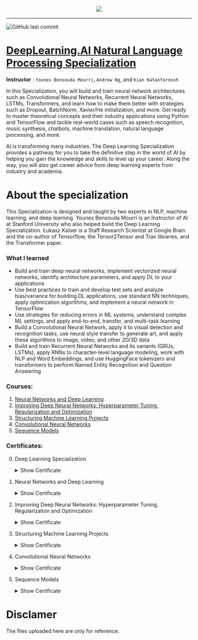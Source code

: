 <p align="center">

  <img height="100" src="https://wordpress.deeplearning.ai/wp-content/uploads/2021/02/LogoFiles_DeepLearning_PrimaryLogo.png">  

</p>
<hr>  

![GitHub last commit](https://img.shields.io/github/last-commit/irasalsabila/DeepLearning.AI-Deep-Learning-Specialization)

# [DeepLearning.AI Natural Language Processing Specialization](https://www.coursera.org/specializations/deep-learning)
**Instructor** : `Younes Bensouda Mourri`, `Andrew Ng`, and `Kian Katanforoosh`

 In this Specialization, you will build and train neural network architectures such as Convolutional Neural Networks, Recurrent Neural Networks, LSTMs, Transformers, and learn how to make them better with strategies such as Dropout, BatchNorm, Xavier/He initialization, and more. Get ready to master theoretical concepts and their industry applications using Python and TensorFlow and tackle real-world cases such as speech recognition, music synthesis, chatbots, machine translation, natural language processing, and more.
 
 AI is transforming many industries. The Deep Learning Specialization provides a pathway for you to take the definitive step in the world of AI by helping you gain the knowledge and skills to level up your career. Along the way, you will also get career advice from deep learning experts from industry and academia.
 
 # About the specialization
 This Specialization is designed and taught by two experts in NLP, machine learning, and deep learning. Younes Bensouda Mourri is an Instructor of AI at Stanford University who also helped build the Deep Learning Specialization. Łukasz Kaiser is a Staff Research Scientist at Google Brain and the co-author of Tensorflow, the Tensor2Tensor and Trax libraries, and the Transformer paper. 

 ### What I learned
 -  Build and train deep neural networks, implement vectorized neural networks, identify architecture parameters, and apply DL to your applications
 -  Use best practices to train and develop test sets and analyze bias/variance for building DL applications, use standard NN techniques, apply optimization algorithms, and implement a neural network in TensorFlow
 -  Use strategies for reducing errors in ML systems, understand complex ML settings, and apply end-to-end, transfer, and multi-task learning
 -  Build a Convolutional Neural Network, apply it to visual detection and recognition tasks, use neural style transfer to generate art, and apply these algorithms to image, video, and other 2D/3D data
 -  Build and train Recurrent Neural Networks and its variants (GRUs, LSTMs), apply RNNs to character-level language modeling, work with NLP and Word Embeddings, and use HuggingFace tokenizers and transformers to perform Named Entity Recognition and Question Answering

### Courses:
1. [Neural Networks and Deep Learning]()  
2. [Improving Deep Neural Networks: Hyperparameter Tuning, Regularization and Optimization]()  
3. [Structuring Machine Learning Projects](https://github.com/irasalsabila/DeepLearning.AI-Deep-Learning-Specialization/tree/main/03%20-%20Structuring%20Machine%20Learning%20Projects)  
4. [Convolutional Neural Networks]()  
5. [Sequence Models]()


### Certificates:
0. Deep Learning Specialization
    <details>  <summary>Show Certificate</summary><p> 
      
    [<img src="" />](https://www.coursera.org/account/accomplishments/specialization/certificate/FU24WR2UPYYA)

    </p></details>

1. Neural Networks and Deep Learning
    <details> <summary>Show Certificate</summary><p> 
      
    [<img src="" />](https://www.coursera.org/account/accomplishments/certificate/)
      
    </p></details>

2. Improving Deep Neural Networks: Hyperparameter Tuning, Regularization and Optimization
    <details> <summary>Show Certificate</summary><p> 
      
    [<img src="" />](https://www.coursera.org/account/accomplishments/certificate/)
      
    </p></details>

3. Structuring Machine Learning Projects
    <details> <summary>Show Certificate</summary><p> 
      
    [<img src="https://github.com/irasalsabila/DeepLearning.AI-Deep-Learning-Specialization/blob/main/misc/03%20-%20Coursera%20AKYGTLPXNGG5.jpg" />](https://www.coursera.org/account/accomplishments/certificate/AKYGTLPXNGG5)
      
    </p></details>

4. Convolutional Neural Networks
    <details> <summary>Show Certificate</summary><p> 
      
    [<img src="" />](https://www.coursera.org/account/accomplishments/certificate/)
      
    </p></details>

5. Sequence Models
   <details> <summary>Show Certificate</summary><p> 
      
    [<img src="" />](https://www.coursera.org/account/accomplishments/certificate/)
      
    </p></details>

 # Disclamer
The files uploaded here are only for reference. 